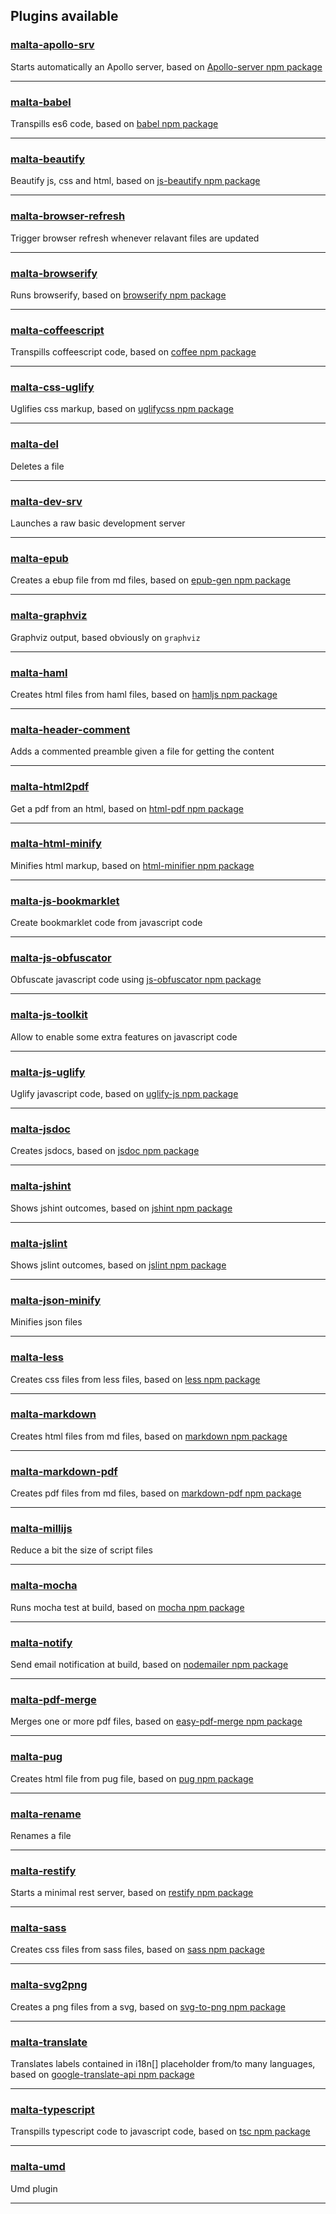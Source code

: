 Plugins available
-----------------

### [malta-apollo-srv][l0]
Starts automatically an Apollo server, based on [Apollo-server npm package][l0lib]  

---
### [malta-babel][l1]
Transpills es6 code, based on [babel npm package][l1lib]  

---
### [malta-beautify][l2]  
Beautify js, css and html, based on [js-beautify npm package][l2lib]  

---
### [malta-browser-refresh][l3]  
Trigger browser refresh whenever relavant files are updated

---
### [malta-browserify][l4]  
Runs browserify, based on [browserify npm package][l4lib]  

---
### [malta-coffeescript][l5]  
Transpills coffeescript code, based on [coffee npm package][l5lib]  

---
### [malta-css-uglify][l6]  
Uglifies css markup,  based on [uglifycss npm package][l6lib]  

---
### [malta-del][l7]  
Deletes a file  

---
### [malta-dev-srv][l8]  
Launches a raw basic development server

---
### [malta-epub][l9]  
Creates a ebup file from md files, based on [epub-gen npm package][l9lib]  

---
### [malta-graphviz][l10]  
Graphviz output, based obviously on `graphviz`  

---
### [malta-haml][l11]  
Creates html files from haml files, based on [hamljs npm package][l11lib]

---
### [malta-header-comment][l12]  
Adds a commented preamble given a file for getting the content

---
### [malta-html2pdf][l13]  
Get a pdf from an html, based on [html-pdf npm package][l13lib] 

---
### [malta-html-minify][l14]  
Minifies html markup, based on [html-minifier npm package][l14lib]  

---
### [malta-js-bookmarklet][l15]  
Create bookmarklet code from javascript code  

---
### [malta-js-obfuscator][l16]  
Obfuscate javascript code using [js-obfuscator npm package][l16lib]  

---
### [malta-js-toolkit][l17]  
Allow to enable some extra features on javascript code   

---
### [malta-js-uglify][l18]  
Uglify javascript code, based on [uglify-js npm package][l18lib]  

---
### [malta-jsdoc][l19]  
Creates jsdocs, based on [jsdoc npm package][l19lib]  

---
### [malta-jshint][l20]  
Shows jshint outcomes, based on [jshint npm package][l20lib]  

---
### [malta-jslint][l21]  
Shows jslint outcomes, based on [jslint npm package][l21lib]  

---
### [malta-json-minify][l22]  
Minifies json files  

---
### [malta-less][l23]  
Creates css files from less files, based on [less npm package][l23lib]  

---
### [malta-markdown][l24]  
Creates html files from md files, based on [markdown npm package][l24lib]  

---
### [malta-markdown-pdf][l25]  
Creates pdf files from md files, based on [markdown-pdf npm package][l25lib]  

---
### [malta-millijs][l26]  
Reduce a bit the size of script files

---
### [malta-mocha][l27]  
Runs mocha test at build, based on [mocha npm package][l27lib]  

---
### [malta-notify][l28]  
Send email notification at build, based on [nodemailer npm package][l28lib]  

---
### [malta-pdf-merge][l29]  
Merges one or more pdf files, based on [easy-pdf-merge npm package][l29lib]  

---
### [malta-pug][l30]  
Creates html file from pug file, based on [pug npm package][l30lib]  

---
### [malta-rename][l31]  
Renames a file 

---
### [malta-restify][l32]  
Starts a minimal rest server, based on [restify npm package][l32lib]  

---
### [malta-sass][l33]  
Creates css files from sass files, based on [sass npm package][l33lib]  

---
### [malta-svg2png][l34]  
Creates a png files from a svg, based on [svg-to-png npm package][l34lib]  

---
### [malta-translate][l35]  
Translates labels contained in i18n\[\] placeholder from/to many languages, based on [google-translate-api npm package][l35lib] 

---
### [malta-typescript][l36]  
Transpills typescript code to javascript code, based on [tsc npm package][l36lib] 

---
### [malta-umd][l37]  
Umd plugin 

-------

[0]: https://www.npmjs.org

[l0]: https://www.npmjs.com/package/malta-apollo-srv
[l1]: https://www.npmjs.com/package/malta-babel
[l2]: https://www.npmjs.com/package/malta-beautify
[l3]: https://www.npmjs.com/package/malta-browser-refresh
[l4]: https://www.npmjs.com/package/malta-browserify
[l5]: https://www.npmjs.com/package/malta-coffeescript
[l6]: https://www.npmjs.com/package/malta-css-uglify
[l7]: https://www.npmjs.com/package/malta-del
[l8]: https://www.npmjs.com/package/malta-dev-srv
[l9]: https://www.npmjs.com/package/malta-epub
[l10]: https://www.npmjs.com/package/malta-graphviz
[l11]: https://www.npmjs.com/package/malta-haml
[l12]: https://www.npmjs.com/package/malta-header-comment
[l14]: https://www.npmjs.com/package/malta-html-minify
[l13]: https://www.npmjs.com/package/malta-html2pdf
[l15]: https://www.npmjs.com/package/malta-js-bookmarklet
[l16]: https://www.npmjs.com/package/malta-js-obfuscator
[l17]: https://www.npmjs.com/package/malta-js-toolkit
[l18]: https://www.npmjs.com/package/malta-js-uglify
[l19]: https://www.npmjs.com/package/malta-jsdoc
[l20]: https://www.npmjs.com/package/malta-jshint
[l21]: https://www.npmjs.com/package/malta-jslint
[l22]: https://www.npmjs.com/package/malta-json-minify
[l23]: https://www.npmjs.com/package/malta-less
[l24]: https://www.npmjs.com/package/malta-markdown
[l25]: https://www.npmjs.com/package/malta-markdown-pdf
[l26]: https://www.npmjs.com/package/malta-millijs
[l27]: https://www.npmjs.com/package/malta-mocha
[l28]: https://www.npmjs.com/package/malta-notify
[l29]: https://www.npmjs.com/package/malta-pdf-merge
[l30]: https://www.npmjs.com/package/malta-pug
[l31]: https://www.npmjs.com/package/malta-rename
[l32]: https://www.npmjs.com/package/malta-restify
[l33]: https://www.npmjs.com/package/malta-sass
[l34]: https://www.npmjs.com/package/malta-svg2png
[l35]: https://www.npmjs.com/package/malta-translate
[l36]: https://www.npmjs.com/package/malta-typescript
[l37]: https://www.npmjs.com/package/malta-umd

[l0lib]: https://www.npmjs.com/package/apollo-server
[l1lib]: https://www.npmjs.com/package/babel
[l2lib]: https://www.npmjs.com/package/js-beautify
[l4lib]: https://www.npmjs.com/package/browserify
[l5lib]: https://www.npmjs.com/package/coffee
[l6lib]: https://www.npmjs.com/package/uglifycss
[l9lib]: https://www.npmjs.com/package/epub-gen
[l11lib]: https://www.npmjs.com/package/hamljs
[l13lib]: https://www.npmjs.com/package/html-pdf
[l14lib]: https://www.npmjs.com/package/html-minifier
[l16lib]: https://www.npmjs.com/package/javascript-obfuscator
[l18lib]: https://www.npmjs.com/package/uglify-js
[l19lib]: https://www.npmjs.com/package/jsdoc
[l20lib]: https://www.npmjs.com/package/jshint
[l21lib]: https://www.npmjs.com/package/jslint
[l23lib]: https://www.npmjs.com/package/less
[l24lib]: https://www.npmjs.com/package/markdown
[l25lib]: https://www.npmjs.com/package/markdown-pdf
[l27lib]: https://www.npmjs.com/package/mocha
[l28lib]: https://www.npmjs.com/package/nodemailer
[l29lib]: https://www.npmjs.com/package/easy-pdf-merge
[l30lib]: https://www.npmjs.com/package/pug
[l32lib]: https://www.npmjs.com/package/restify
[l33lib]: https://www.npmjs.com/package/sass
[l34lib]: https://www.npmjs.com/package/svg-to-png
[l35lib]: https://www.npmjs.com/package/google-translate-api
[l36lib]: https://www.npmjs.com/package/tsc
